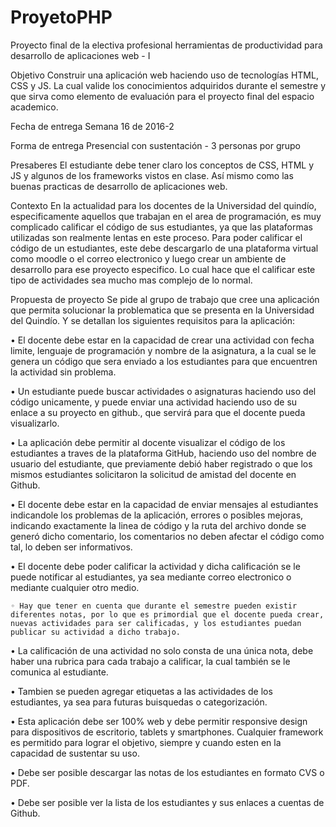 # ProyetoPHP
Proyecto final de la electiva profesional herramientas de productividad para desarrollo de aplicaciones web - I

Objetivo
Construir una aplicación web haciendo uso de tecnologías HTML, CSS y JS. La cual valide los conocimientos adquiridos durante el semestre y que sirva como elemento de evaluación para el proyecto final del espacio academico.

Fecha de entrega
Semana 16 de 2016-2

Forma de entrega
Presencial con sustentación - 3 personas por grupo

Presaberes
El estudiante debe tener claro los conceptos de CSS, HTML y JS y algunos de los frameworks vistos en clase. Así mismo como las buenas practicas de desarrollo de aplicaciones web.

Contexto
En la actualidad para los docentes de la Universidad del quindío, especificamente aquellos que trabajan en el area de programación, es muy complicado calificar el código de sus estudiantes, ya que las plataformas utilizadas son realmente lentas en este proceso. Para poder calificar el código de un estudiantes, este debe descargarlo de una plataforma virtual como moodle o el correo electronico y luego crear un ambiente de desarrollo para ese proyecto especifico. Lo cual hace que el calificar este tipo de actividades sea mucho mas complejo de lo normal.

Propuesta de proyecto
Se pide al grupo de trabajo que cree una aplicación que permita solucionar la problematica que se presenta en la Universidad del Quindío. Y se detallan los siguientes requisitos para la aplicación:

  • El docente debe estar en la capacidad de crear una actividad con fecha limite, lenguaje de programación y nombre de la asignatura, a la cual se le genera un código que sera enviado a los estudiantes para que encuentren la actividad sin problema.
  
  • Un estudiante puede buscar actividades o asignaturas haciendo uso del código unicamente, y puede enviar una actividad haciendo uso de su enlace a su proyecto en github., que servirá para que el docente pueda visualizarlo.
  
  • La aplicación debe permitir al docente visualizar el código de los estudiantes a traves de la plataforma GitHub, haciendo uso del nombre de usuario del estudiante, que previamente debió haber registrado o que los mismos estudiantes solicitaron la solicitud de amistad del docente en Github.
  
  • El docente debe estar en la capacidad de enviar mensajes al estudiantes indicandole los problemas de la aplicación, errores o posibles mejoras, indicando exactamente la linea de código y la ruta del archivo donde se generó dicho comentario, los comentarios no deben afectar el código como tal, lo deben ser informativos.
  
  • El docente debe poder calificar la actividad y dicha calificación se le puede notificar al estudiantes, ya sea mediante correo electronico o mediante cualquier otro medio.
  
    ◦ Hay que tener en cuenta que durante el semestre pueden existir diferentes notas, por lo que es primordial que el docente pueda crear, nuevas actividades para ser calificadas, y los estudiantes puedan publicar su actividad a dicho trabajo.
  
  • La calificación de una actividad no solo consta de una única nota, debe haber una rubrica para cada trabajo a calificar, la cual también se le comunica al estudiante.
  
  • Tambien se pueden agregar etiquetas a las actividades de los estudiantes, ya sea para futuras
  buisquedas o categorización.
  
  • Esta aplicación debe ser 100% web y debe permitir responsive design para dispositivos de escritorio, tablets y smartphones. Cualquier framework es permitido para lograr el objetivo, siempre y cuando esten en la capacidad de sustentar su uso.
  
  • Debe ser posible descargar las notas de los estudiantes en formato CVS o PDF.
  
  • Debe ser posible ver la lista de los estudiantes y sus enlaces a cuentas de Github.
  
